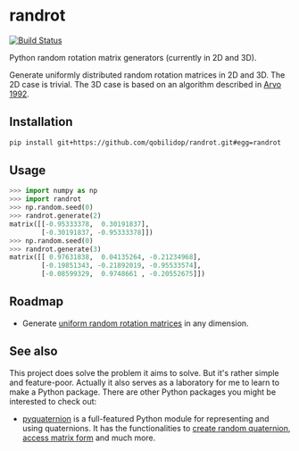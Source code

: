 # randrot

[![Build Status](https://travis-ci.org/qobilidop/randrot.svg?branch=master)](https://travis-ci.org/qobilidop/randrot)

Python random rotation matrix generators (currently in 2D and 3D).

Generate uniformly distributed random rotation matrices in 2D and 3D. The 2D case is trivial. The 3D case is based on an algorithm described in [Arvo 1992](http://citeseerx.ist.psu.edu/viewdoc/summary?doi=10.1.1.53.1357).

## Installation

```bash
pip install git+https://github.com/qobilidop/randrot.git#egg=randrot
```

## Usage

```python
>>> import numpy as np
>>> import randrot
>>> np.random.seed(0)
>>> randrot.generate(2)
matrix([[-0.95333378,  0.30191837],
        [-0.30191837, -0.95333378]])
>>> np.random.seed(0)
>>> randrot.generate(3)
matrix([[ 0.97631838,  0.04135264, -0.21234968],
        [-0.19851343, -0.21892019, -0.95533574],
        [-0.08599329,  0.9748661 , -0.20552675]])
```

## Roadmap

- Generate [uniform random rotation matrices](https://en.wikipedia.org/wiki/Rotation_matrix#Uniform_random_rotation_matrices) in any dimension.

## See also

This project does solve the problem it aims to solve. But it's rather simple and feature-poor. Actually it also serves as a laboratory for me to learn to make a Python package. There are other Python packages you might be interested to check out:

- [pyquaternion](http://kieranwynn.github.io/pyquaternion/) is a full-featured Python module for representing and using quaternions. It has the functionalities to [create random quaternion](http://kieranwynn.github.io/pyquaternion/#random), [access matrix form](http://kieranwynn.github.io/pyquaternion/#accessing-matrix-form) and much more.
